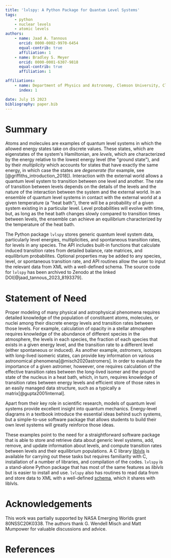 ```yaml
---
title: 'lvlspy: A Python Package for Quantum Level Systems'
tags:
    - python
    - nuclear levels
    - atomic levels
authors:
    - name: Jaad A. Tannous
      orcid: 0000-0002-9970-6454
      equal-contrib: true
      affiliation: 1
    - name: Bradley S. Meyer
      orcid: 0000-0001-6307-9818
      equal-contrib: true
      affiliation: 1

affiliations:
    - name: Department of Physics and Astronomy, Clemson University, Clemson, SC, 29634
      index: 1

date: July 15 2023
bibliography: paper.bib
---
```


# Summary

Atoms and molecules are examples of quantum level systems in which the allowed energy states take on discrete values.  These states, which are eigenstates of the system's Hamiltonian, are *levels*, which are characterized by the energy relative to the lowest energy level (the "ground state"), and by their *multiplicity* which accounts for states that have exactly the same energy, in which case the states are *degenerate* (for example, see [@griffiths_introduction_2018]).  Interaction with the external world allows a quantum level system to transition between one level and another.  The rate of transition between levels depends on the details of the levels and the nature of the interaction between the system and the external world.  In an ensemble of quantum level systems in contact with the external world at a given temperature (a "heat bath"), there will be a probability of a given system existing in a particular level.  Level probabilities will evolve with time, but, as long as the heat bath changes slowly compared to transition times between levels, the ensemble can achieve an equilibrium characterized by the temperature of the heat bath.  

The Python package ``lvlspy`` stores generic quantum level system data, particularly level energies, multiplicities, and spontaneous transition rates, for levels in any species.  The API includes built-in functions that calculate induced transition rates from detailed balance, rate matrices, and equilibrium probabilites.  Optional properties may be added to any species, level, or spontaneous transition rate, and API routines allow the user to input the relevant data from XML with a well-defined schema.  The source code for ``lvlspy`` has been archived to Zenodo at the linked DOI[@jaad_tannous_2023_8193379].  

# Statement of Need

Proper modeling of many physical and astrophysical phenomena requires detailed knowledge of the population of constituent atoms, molecules, or nuclei among their discrete energy levels and transition rates between those levels.  For example, calculation of opacity in a stellar atmosphere requires knowledge of the abundance of different species in the atmosphere, the levels in each species, the fraction of each species that exists in a given energy level, and the transition rate to a different level (either spontaneous or induced).  As another example, *astromers*, isotopes with long-lived isomeric states, can provide key information on various astronomical phenomena[@misch2020astromers].  In order to evaluate the importance of a given astromer, howeever, one requires calculation of the effective transition rates between the long-lived isomer and the ground state of the nucleus in a heat bath, which, in turn, requires knowledge of transition rates between energy levels and efficient store of those rates in an easily managed data structure, such as a typically a matrix[@gupta2001internal].

Apart from their key role in scientific research, models of quantum level systems provide excellent insight into quantum mechanics.  Energy-level diagrams in a textbook introduce the essential ideas behind such systems, but a simple-to-use software package that allows students to build their own level systems will greatly reinforce those ideas.

These examples point to the need for a straightforward software package that is able to store and retrieve data about generic level systems, add, remove, and update information about levels, and compute transition rates between levels and their equilibrium populations.  A C library [liblvls](https://liblvls.sourceforge.net) is available for carrying out these tasks but requires familiarity with C, installation of a number of libraries, and compilation of the codes.  ``lvlspy`` is a stand-alone Python package that has most of the same features as *liblvls* but is easier to install and use.  ``lvlspy`` also has routines to read data from and store data to XML with a well-defined [schema](https://liblvls.sourceforge.net/xsd_pub/2022-10-14/spcoll.xsd), which it shares with liblvls.

# Acknowledgements

This work was partially supported by NASA Emerging Worlds grant 80NSSC20K0338.  The authors thank G. Wendell Misch and Matt Mumpower for valuable discussions and advice.

# References
